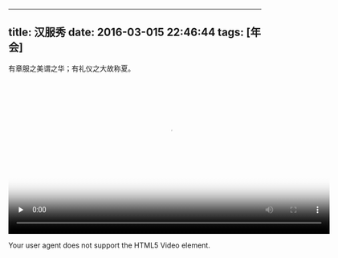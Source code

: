 
---
title: 汉服秀
date: 2016-03-015 22:46:44
tags: [年会]
---
有章服之美谓之华；有礼仪之大故称夏。
<video id="video" controls="" preload="none" width="640" poster="http://huzerui.com/blog/img/post/2016-3-15-company-annual-meeting-poster.jpg">
      <source id="rmvb" src="http://oeu9ic4uq.bkt.clouddn.com/video/2016/3/15/annual-meeting.mp4" type="video/mp4">
      <p>Your user agent does not support the HTML5 Video element.</p>
    </video>

    